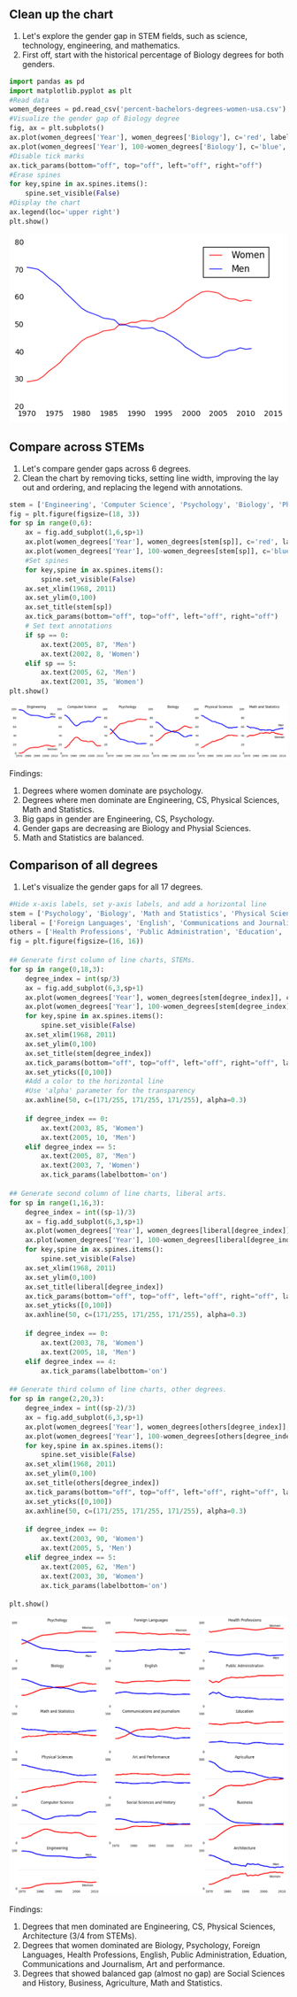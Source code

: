 
## Clean up the chart
1. Let's explore the gender gap in STEM fields, such as science, technology, engineering, and mathematics.
2. First off, start with the historical percentage of Biology degrees for both genders.


```python
import pandas as pd
import matplotlib.pyplot as plt
#Read data
women_degrees = pd.read_csv('percent-bachelors-degrees-women-usa.csv')
#Visualize the gender gap of Biology degree
fig, ax = plt.subplots()
ax.plot(women_degrees['Year'], women_degrees['Biology'], c='red', label='Women')
ax.plot(women_degrees['Year'], 100-women_degrees['Biology'], c='blue', label='Men')
#Disable tick marks
ax.tick_params(bottom="off", top="off", left="off", right="off")
#Erase spines
for key,spine in ax.spines.items():
    spine.set_visible(False)
#Display the chart
ax.legend(loc='upper right')
plt.show()
```


![png](output_1_0.png)


## Compare across STEMs
1. Let's compare gender gaps across 6 degrees.
2. Clean the chart by removing ticks, setting line width, improving the lay out and ordering, and replacing the legend with annotations.


```python
stem = ['Engineering', 'Computer Science', 'Psychology', 'Biology', 'Physical Sciences', 'Math and Statistics']
fig = plt.figure(figsize=(18, 3))
for sp in range(0,6):
    ax = fig.add_subplot(1,6,sp+1)
    ax.plot(women_degrees['Year'], women_degrees[stem[sp]], c='red', label='Women', linewidth=3)
    ax.plot(women_degrees['Year'], 100-women_degrees[stem[sp]], c='blue', label='Men', linewidth=3)
    #Set spines
    for key,spine in ax.spines.items():
        spine.set_visible(False)
    ax.set_xlim(1968, 2011)
    ax.set_ylim(0,100)
    ax.set_title(stem[sp])
    ax.tick_params(bottom="off", top="off", left="off", right="off")
    # Set text annotations 
    if sp == 0:
        ax.text(2005, 87, 'Men')
        ax.text(2002, 8, 'Women')
    elif sp == 5:
        ax.text(2005, 62, 'Men')
        ax.text(2001, 35, 'Women')
plt.show()
```


![png](output_3_0.png)


Findings: 
1. Degrees where women dominate are psychology.
2. Degrees where men dominate are Engineering, CS, Physical Sciences, Math and Statistics.
3. Big gaps in gender are Engineering, CS, Psychology.
4. Gender gaps are decreasing are Biology and Physial Sciences.
5. Math and Statistics are balanced.

## Comparison of all degrees
1. Let's visualize the gender gaps for all 17 degrees.


```python
#Hide x-axis labels, set y-axis labels, and add a horizontal line
stem = ['Psychology', 'Biology', 'Math and Statistics', 'Physical Sciences', 'Computer Science', 'Engineering', 'Computer Science']
liberal = ['Foreign Languages', 'English', 'Communications and Journalism', 'Art and Performance', 'Social Sciences and History']
others = ['Health Professions', 'Public Administration', 'Education', 'Agriculture','Business', 'Architecture']
fig = plt.figure(figsize=(16, 16))

## Generate first column of line charts, STEMs.
for sp in range(0,18,3):
    degree_index = int(sp/3)
    ax = fig.add_subplot(6,3,sp+1)
    ax.plot(women_degrees['Year'], women_degrees[stem[degree_index]], c='red', label='Women', linewidth=3)
    ax.plot(women_degrees['Year'], 100-women_degrees[stem[degree_index]], c='blue', label='Men', linewidth=3)
    for key,spine in ax.spines.items():
        spine.set_visible(False)
    ax.set_xlim(1968, 2011)
    ax.set_ylim(0,100)
    ax.set_title(stem[degree_index])
    ax.tick_params(bottom="off", top="off", left="off", right="off", labelbottom='off')
    ax.set_yticks([0,100])
    #Add a color to the horizontal line
    #Use 'alpha' parameter for the transparency
    ax.axhline(50, c=(171/255, 171/255, 171/255), alpha=0.3)
    
    if degree_index == 0:
        ax.text(2003, 85, 'Women')
        ax.text(2005, 10, 'Men')
    elif degree_index == 5:
        ax.text(2005, 87, 'Men')
        ax.text(2003, 7, 'Women')
        ax.tick_params(labelbottom='on')

## Generate second column of line charts, liberal arts.
for sp in range(1,16,3):
    degree_index = int((sp-1)/3)
    ax = fig.add_subplot(6,3,sp+1)
    ax.plot(women_degrees['Year'], women_degrees[liberal[degree_index]], c='red', label='Women', linewidth=3)
    ax.plot(women_degrees['Year'], 100-women_degrees[liberal[degree_index]], c='blue', label='Men', linewidth=3)
    for key,spine in ax.spines.items():
        spine.set_visible(False)
    ax.set_xlim(1968, 2011)
    ax.set_ylim(0,100)
    ax.set_title(liberal[degree_index])
    ax.tick_params(bottom="off", top="off", left="off", right="off", labelbottom='off')
    ax.set_yticks([0,100])
    ax.axhline(50, c=(171/255, 171/255, 171/255), alpha=0.3)
    
    if degree_index == 0:
        ax.text(2003, 78, 'Women')
        ax.text(2005, 18, 'Men')
    elif degree_index == 4:
        ax.tick_params(labelbottom='on')

## Generate third column of line charts, other degrees.
for sp in range(2,20,3):
    degree_index = int((sp-2)/3)
    ax = fig.add_subplot(6,3,sp+1)
    ax.plot(women_degrees['Year'], women_degrees[others[degree_index]], c='red', label='Women', linewidth=3)
    ax.plot(women_degrees['Year'], 100-women_degrees[others[degree_index]], c='blue', label='Men', linewidth=3)
    for key,spine in ax.spines.items():
        spine.set_visible(False)
    ax.set_xlim(1968, 2011)
    ax.set_ylim(0,100)
    ax.set_title(others[degree_index])
    ax.tick_params(bottom="off", top="off", left="off", right="off", labelbottom='off')
    ax.set_yticks([0,100])
    ax.axhline(50, c=(171/255, 171/255, 171/255), alpha=0.3)
    
    if degree_index == 0:
        ax.text(2003, 90, 'Women')
        ax.text(2005, 5, 'Men')
    elif degree_index == 5:
        ax.text(2005, 62, 'Men')
        ax.text(2003, 30, 'Women')
        ax.tick_params(labelbottom='on')
        
plt.show()
```


![png](output_6_0.png)


Findings: 
1. Degrees that men dominated are Engineering, CS, Physical Sciences, Architecture (3/4 from STEMs).
2. Degrees that women dominated are Biology, Psychology, Foreign Languages, Health Professions, English, Public Administration, Eduation, Communications and Journalism, Art and performance. 
3. Degrees that showed balanced gap (almost no gap) are Social Sciences and History, Business, Agriculture, Math and Statistics.    
